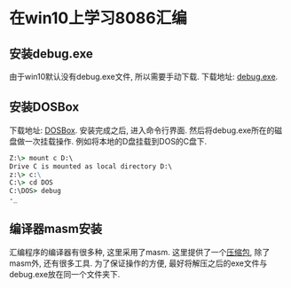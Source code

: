 # 在win10上学习8086汇编

## 安装debug.exe

由于win10默认没有debug.exe文件, 所以需要手动下载. 下载地址: [debug.exe](./assets/debug.exe).

## 安装DOSBox
下载地址: [DOSBox](https://www.dosbox.com/download.php?main=1). 安装完成之后, 进入命令行界面. 然后将debug.exe所在的磁盘做一次挂载操作. 例如将本地的D盘挂载到DOS的C盘下.
```cmd
Z:\> mount c D:\
Drive C is mounted as local directory D:\
z:\> c:\
C:\> cd DOS
C:\DOS> debug
-_
```
## 编译器masm安装
汇编程序的编译器有很多种, 这里采用了masm. 这里提供了一个[压缩包](./assets/8086_Assembler.zip), 除了masm外, 还有很多工具. 为了保证操作的方便, 最好将解压之后的exe文件与debug.exe放在同一个文件夹下.